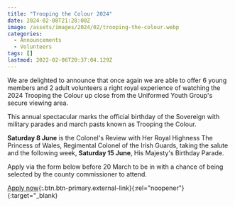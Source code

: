 ```yaml
---
title: "Trooping the Colour 2024"
date: 2024-02-08T21:28:00Z
image: /assets/images/2024/02/trooping-the-colour.webp
categories:
  - Announcements
  - Volunteers
tags: []
lastmod: 2022-02-06T20:37:04.129Z
---
```

We are delighted to announce that once again we are able to offer 6 young members and 2 adult volunteers a right royal experience of watching the 2024 Trooping the Colour up close from the Uniformed Youth Group's secure viewing area.

This annual spectacular marks the official birthday of the Sovereign with military parades and march pasts known as Trooping the Colour.  

**Saturday 8 June** is the Colonel's Review with Her Royal Highness The Princess of Wales, Regimental Colonel of the Irish Guards, taking the salute and the following week, **Saturday 15 June**, His Majesty's Birthday Parade.

Apply via the form below before 20 March to be in with a chance of being selected by the county commissioner to attend.

[Apply now](https://forms.office.com/Pages/ResponsePage.aspx?id=3yob_CzTykeMNWNnWM6OwZj-g9JL5lpMiAybQMCV5zxUREJFWjVGVUozTkQ4MkdEN1U1MEcwQ0QyWS4u){:.btn.btn-primary.external-link}{:rel="noopener"}{:target="_blank}
